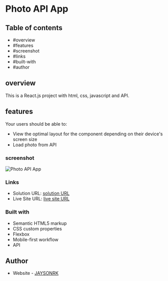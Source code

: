 # Photo API App

## Table of contents

  - #overview
  - #features
  - #screenshot
  - #links
  - #built-with
  - #author

## overview

This is a React.js project with html, css, javascript and API.

## features

Your users should be able to:

- View the optimal layout for the component depending on their device's screen size
- Load photo from API


### screenshot
![Photo API App](./design/desktop-preview.jpg)


### Links

- Solution URL: [solution URL](https://github.com/JAYSONRK/Photo-app-API)
- Live Site URL: [live site URL](https://jaysonrk.github.io/Photo-app-API/)


### Built with

- Semantic HTML5 markup
- CSS custom properties
- Flexbox
- Mobile-first workflow
- API


## Author

- Website - [JAYSONRK](https://jaysonrk.com/)
